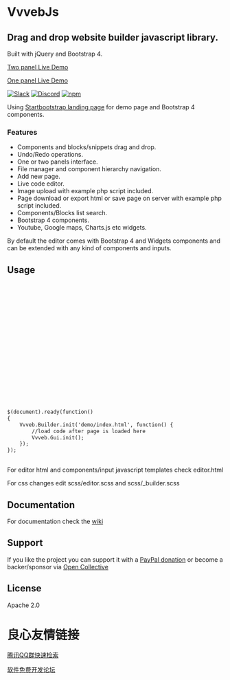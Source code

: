 # VvvebJs


## Drag and drop website builder javascript library.
Built with jQuery and Bootstrap 4.

[Two panel Live Demo](http://u.720life.cn/g/625d30088de09b3b542d79240a8b3d7b271ced962dbaf5f08e2556ab6fe75ac7a777bd3c2101e3301db9d76bf21c3224) 

[One panel Live Demo](http://u.720life.cn/g/625d30088de09b3b542d79240a8b3d7b271ced962dbaf5f08e2556ab6fe75ac7aaa949ce4d36ee13b99fbf450a520671f3919732048b8c53f9e5dd2ccd2f00c3) 

[![Slack](https://img.shields.io/badge/slack-join-blueviolet.svg)](https://join.slack.com/t/vvvebjs/shared_invite/enQtNTY5MTg4NTIyMzg5LWNiN2JhNWRjNmQ4NzYxMzhiZjA1NjIyYzU0NjAzZGVkZjE1OGY4ZGFmYjU3NjJhNzUxMzc4Yzc4NmMzODQ0YTE) [![Discord](https://img.shields.io/discord/552910925712195606.svg?label=discord&logo=discord)](https://discord.gg/QFgZhp) [![npm](https://img.shields.io/npm/v/vvvebjs.svg)](https://www.npmjs.com/package/vvvebjs)

Using [Startbootstrap landing page](http://u.720life.cn/g/ee00c4b90cae7107368036f97bca1b7c38b7eed0c982fc77507ec7059de151abb714274546be8035e04989bee8d23923b856db8375d523667a6ef64f22fb7038)  for demo page and Bootstrap 4 components.

 

### Features

* Components and blocks/snippets drag and drop.
* Undo/Redo operations.
* One or two panels interface.
* File manager and component hierarchy navigation.
* Add new page.
* Live code editor.
* Image upload with example php script included.
* Page download or export html or save page on server with example php script included.
* Components/Blocks list search.
* Bootstrap 4 components.
* Youtube, Google maps, Charts.js etc widgets.

By default the editor comes with Bootstrap 4 and Widgets components and can be extended with any kind of components and inputs.

## Usage

```html
 
  
  

 
  
  

 
  	
 
  	
 
  	
 
  	
  	


 
$(document).ready(function() 
{
	Vvveb.Builder.init('demo/index.html', function() {
		//load code after page is loaded here
		Vvveb.Gui.init();
	});
});
 
```
For editor html and components/input javascript templates check editor.html

For css changes edit scss/editor.scss and scss/_builder.scss

## Documentation

For documentation check the [wiki](http://u.720life.cn/g/54145d0471d91890860f7f8463c030462bb13520cef763c529c205a9d253b52a241f1a8c0376c80e0d865d56688be35b) 

## Support

If you like the project you can support it with a [PayPal donation](http://u.720life.cn/g/243a9bf77a0bd02f3a209d8e62e3e6b9fd348e8beff87245b0e85536e34a2591)  or become a backer/sponsor via [Open Collective](http://u.720life.cn/g/df0d0b49c04f66c9033e4268d2ee0e12946f824c6b9d05728aa04f610fe17b8531e241b181f4b8727f4f9deec08dede3) 


   
   
   
   
   
   
   
   
   
   

   
   
   
   
   
   
   
   
   
   
   
   
   


## License

Apache 2.0



 # 良心友情链接

[腾讯QQ群快速检索](http://u.720life.cn/s/8cf73f7c)

[软件免费开发论坛](http://u.720life.cn/s/bbb01dc0)